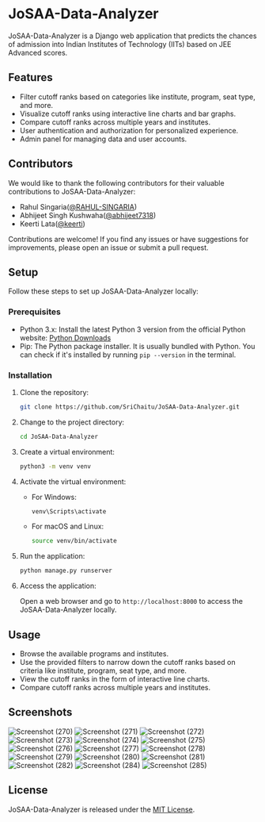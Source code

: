 
# JoSAA-Data-Analyzer

JoSAA-Data-Analyzer is a Django web application that predicts the chances of admission into Indian Institutes of Technology (IITs) based on JEE Advanced scores.

## Features

- Filter cutoff ranks based on categories like institute, program, seat type, and more.
- Visualize cutoff ranks using interactive line charts and bar graphs.
- Compare cutoff ranks across multiple years and institutes.
- User authentication and authorization for personalized experience.
- Admin panel for managing data and user accounts.

## Contributors

We would like to thank the following contributors for their valuable contributions to JoSAA-Data-Analyzer:

- Rahul Singaria([@RAHUL-SINGARIA](https://github.com/RAHUL-SINGARIA))
- Abhijeet Singh Kushwaha([@abhijeet7318](https://github.com/abhijeet7318))
- Keerti Lata([@keerti](https://github.com/mikrokosmos2109))


Contributions are welcome! If you find any issues or have suggestions for improvements, please open an issue or submit a pull request.


## Setup

Follow these steps to set up JoSAA-Data-Analyzer locally:

### Prerequisites

- Python 3.x: Install the latest Python 3 version from the official Python website: [Python Downloads](https://www.python.org/downloads/)
- Pip: The Python package installer. It is usually bundled with Python. You can check if it's installed by running `pip --version` in the terminal.

### Installation

1. Clone the repository:

   ```bash
   git clone https://github.com/SriChaitu/JoSAA-Data-Analyzer.git
   ```

2. Change to the project directory:

   ```bash
   cd JoSAA-Data-Analyzer
   ```

3. Create a virtual environment:

   ```bash
   python3 -m venv venv
   ```

4. Activate the virtual environment:

   - For Windows:

     ```bash
     venv\Scripts\activate
     ```

   - For macOS and Linux:

     ```bash
     source venv/bin/activate
     ```

5. Run the application:

   ```bash
   python manage.py runserver
   ```

6. Access the application:

   Open a web browser and go to `http://localhost:8000` to access the JoSAA-Data-Analyzer locally.

## Usage

- Browse the available programs and institutes.
- Use the provided filters to narrow down the cutoff ranks based on criteria like institute, program, seat type, and more.
- View the cutoff ranks in the form of interactive line charts.
- Compare cutoff ranks across multiple years and institutes.


## Screenshots
![Screenshot (270)](https://github.com/SriChaitu/JoSAA-Data-Analyzer/assets/95231920/360f3165-ee43-4c69-975a-eca34deb6bdc)
![Screenshot (271)](https://github.com/SriChaitu/JoSAA-Data-Analyzer/assets/95231920/d01157f1-a0b0-4815-9d9a-6a1f5ab4f2c4)
![Screenshot (272)](https://github.com/SriChaitu/JoSAA-Data-Analyzer/assets/95231920/62f055e4-425b-4dfa-b754-287792558a58)
![Screenshot (273)](https://github.com/SriChaitu/JoSAA-Data-Analyzer/assets/95231920/63eecd5a-6797-4375-a8af-5fb3448acc2f)
![Screenshot (274)](https://github.com/SriChaitu/JoSAA-Data-Analyzer/assets/95231920/cd050944-e3a0-4ca8-b8ed-0ca8e52a0687)
![Screenshot (275)](https://github.com/SriChaitu/JoSAA-Data-Analyzer/assets/95231920/f267226d-5c9b-4b03-abcb-05cbda6f0989)
![Screenshot (276)](https://github.com/SriChaitu/JoSAA-Data-Analyzer/assets/95231920/7b68fcda-40ca-4715-9c60-b00050b06e0f)
![Screenshot (277)](https://github.com/SriChaitu/JoSAA-Data-Analyzer/assets/95231920/0439e924-d226-4760-bc46-02865c38646e)
![Screenshot (278)](https://github.com/SriChaitu/JoSAA-Data-Analyzer/assets/95231920/eda5392f-629c-4740-a126-5bf41094a381)
![Screenshot (279)](https://github.com/SriChaitu/JoSAA-Data-Analyzer/assets/95231920/a19b2e19-3fc9-4c29-9ba1-64cef5c75705)
![Screenshot (280)](https://github.com/SriChaitu/JoSAA-Data-Analyzer/assets/95231920/b8bf94da-0105-45a6-8c1c-80ab00b10048)
![Screenshot (281)](https://github.com/SriChaitu/JoSAA-Data-Analyzer/assets/95231920/ecc70310-3032-40a2-acb2-69caa46e40a2)
![Screenshot (282)](https://github.com/SriChaitu/JoSAA-Data-Analyzer/assets/95231920/ef5d2014-50a5-4312-9a1c-2b13e2f6374b)
![Screenshot (284)](https://github.com/SriChaitu/JoSAA-Data-Analyzer/assets/95231920/44b88009-49f0-41db-aadd-23ba39b558f1)
![Screenshot (285)](https://github.com/SriChaitu/JoSAA-Data-Analyzer/assets/95231920/f2e39ec5-8bde-47bd-a7e9-10abf24579db)


## License

JoSAA-Data-Analyzer is released under the [MIT License](LICENSE).
